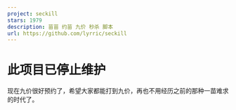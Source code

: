 ```yaml
---
project: seckill
stars: 1979
description: 苗苗 约苗 九价 秒杀 脚本
url: https://github.com/lyrric/seckill
---
```


此项目已停止维护
========

现在九价很好预约了，希望大家都能打到九价，再也不用经历之前的那种一苗难求的时代了。
